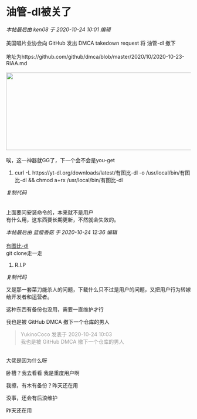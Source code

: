 # 油管-dl被关了


<i class="pstatus"> 本帖最后由 ken08 于 2020-10-24 10:01 编辑 </i><br />
<br />
美国唱片业协会向 GitHub 发出 DMCA takedown request 将 油管-dl 撤下<br />
<br />
地址为https://github.com/github/dmca/blob/master/2020/10/2020-10-23-RIAA.md<br />
<br />
<img id="aimg_l30CL" onclick="zoom(this, this.src, 0, 0, 0)" class="zoom" src="https://img.15001304.xyz/2020/10/0CdgwkygI3.png" onmouseover="img_onmouseoverfunc(this)" onload="thumbImg(this)" border="0" alt="" /><br />
<img id="aimg_zZxDZ" onclick="zoom(this, this.src, 0, 0, 0)" class="zoom" width="600" height="211" src="https://img.15001304.xyz/2020/10/sGlSsrgqMK.png" onmouseover="img_onmouseoverfunc(this)" onclick="zoom(this)" style="cursor:pointer" border="0" alt="" /><br />
<br />
唉，这一神器就GG了，下一个会不会是you-get

<div class="blockcode"><div id="code_qk3"><ol><li>curl -L https://yt-dl.org/downloads/latest/有图比-dl -o /usr/local/bin/有图比-dl &amp;&amp; chmod a+rx /usr/local/bin/有图比-dl</ol></div><em onclick="copycode($('code_qk3'));">复制代码</em></div><br />
<br />
上面要问安装命令的，本来就不是用户<br />
有什么用，这东西要长期更新，不然就会失效的。

<i class="pstatus"> 本帖最后由 蓝瘦香菇 于 2020-10-24 12:36 编辑 </i><br />
<br />
<u><a href="http://3q.cx/ydl" target="_blank">有图比-dl</a></u><br />
<img src="static/image/smiley/yct/018.gif" smilieid="36" border="0" alt="" /><br />
git clone走一走

<div class="blockcode"><div id="code_aQ7"><ol><li>R.I.P</ol></div><em onclick="copycode($('code_aQ7'));">复制代码</em></div>

又是那一套菜刀能杀人的问题，下载什么只不过是用户的问题，又把用户行为转嫁给开发者和运营者。

这种东西有备份也没用，需要一直维护才行

我也是被 GitHub DMCA 撤下一个仓库的男人

<div class="quote"><blockquote><font color="#999999">YukinoCoco 发表于 2020-10-24 10:03</font><br />
<font color="#999999">我也是被 GitHub DMCA 撤下一个仓库的男人</font></blockquote></div><br />
大佬是因为什么呀

卧槽？我去看看 我是重度用户啊

我擦，有木有备份？昨天还在用

没事，还会有后浪维护

昨天还在用
